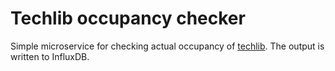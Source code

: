 # Techlib occupancy checker

Simple microservice for checking actual occupancy of [techlib](https://www.techlib.cz/en/). The output is written
 to InfluxDB. 
